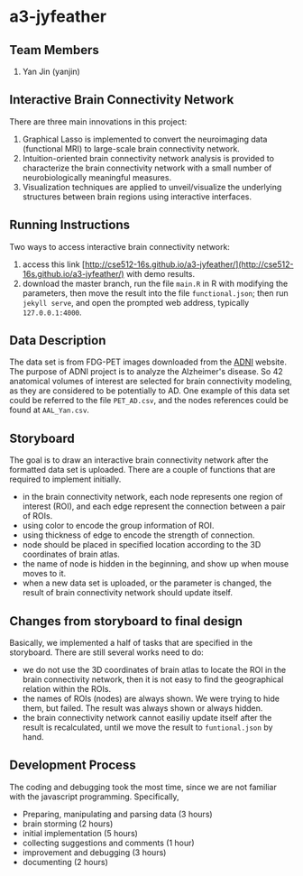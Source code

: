 # a3-jyfeather

## Team Members

1. Yan Jin (yanjin)

## Interactive Brain Connectivity Network
There are three main innovations in this project:

1. Graphical Lasso is implemented to convert the neuroimaging data (functional MRI) to large-scale brain connectivity network.
2. Intuition-oriented brain connectivity network analysis is provided to characterize the brain connectivity network with a small number of neurobiologically meaningful measures.
3. Visualization techniques are applied to unveil/visualize the underlying structures between brain regions using interactive interfaces.

## Running Instructions
Two ways to access interactive brain connectivity network:

1. access this link [http://cse512-16s.github.io/a3-jyfeather/](http://cse512-16s.github.io/a3-jyfeather/) with demo results.
2. download the master branch, run the file `main.R` in R with modifying the parameters, then move the result into the file `functional.json`; then run `jekyll serve`, and open the prompted web address, typically `127.0.0.1:4000`.

## Data Description
The data set is from FDG-PET images downloaded from the [ADNI](adni-info.org) website. The purpose of ADNI project is to analyze the Alzheimer's disease. So 42 anatomical volumes of interest are selected for brain connectivity modeling, as they are considered to be potentially to AD. One example of this data set could be referred to the file `PET_AD.csv`, and the nodes references could be found at `AAL_Yan.csv`.

## Storyboard
The goal is to draw an interactive brain connectivity network after the formatted data set is uploaded. There are a couple of functions that are required to implement initially.

- in the brain connectivity network, each node represents one region of interest (ROI), and each edge represent the connection between a pair of ROIs.
- using color to encode the group information of ROI.
- using thickness of edge to encode the strength of connection.
- node should be placed in specified location according to the 3D coordinates of brain atlas.
- the name of node is hidden in the beginning, and show up when mouse moves to it.
- when a new data set is uploaded, or the parameter is changed, the result of brain connectivity network should update itself.

## Changes from storyboard to final design
Basically, we implemented a half of tasks that are specified in the storyboard. There are still several works need to do:

- we do not use the 3D coordinates of brain atlas to locate the ROI in the brain connectivity network, then it is not easy to find the geographical relation within the ROIs.
- the names of ROIs (nodes) are always shown. We were trying to hide them, but failed. The result was always shown or always hidden.
- the brain connectivity network cannot easiliy update itself after the result is recalculated, until we move the result to `funtional.json` by hand.

## Development Process
The coding and debugging took the most time, since we are not familiar with the javascript programming. Specifically,

- Preparing, manipulating and parsing data (3 hours)
- brain storming (2 hours)
- initial implementation (5 hours)
- collecting suggestions and comments (1 hour)
- improvement and debugging (3 hours)
- documenting (2 hours)